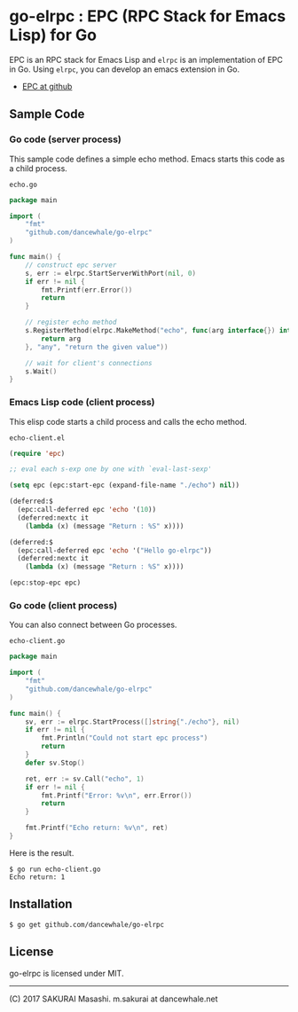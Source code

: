 # go-elrpc : EPC (RPC Stack for Emacs Lisp) for Go

EPC is an RPC stack for Emacs Lisp and `elrpc` is an implementation of EPC in Go.
Using `elrpc`, you can develop an emacs extension in Go.

- [EPC at github](https://github.com/dancewhale/emacs-epc)

## Sample Code

### Go code (server process)

This sample code defines a simple echo method.
Emacs starts this code as a child process.

`echo.go`
```go
package main

import (
	"fmt"
	"github.com/dancewhale/go-elrpc"
)

func main() {
	// construct epc server
	s, err := elrpc.StartServerWithPort(nil, 0)
	if err != nil {
		fmt.Printf(err.Error())
		return
	}

	// register echo method
	s.RegisterMethod(elrpc.MakeMethod("echo", func(arg interface{}) interface{} {
		return arg
	}, "any", "return the given value"))

	// wait for client's connections
	s.Wait()
}
```

### Emacs Lisp code (client process)

This elisp code starts a child process and calls the echo method.

`echo-client.el`
```el
(require 'epc)

;; eval each s-exp one by one with `eval-last-sexp'

(setq epc (epc:start-epc (expand-file-name "./echo") nil))

(deferred:$
  (epc:call-deferred epc 'echo '(10))
  (deferred:nextc it 
    (lambda (x) (message "Return : %S" x))))

(deferred:$
  (epc:call-deferred epc 'echo '("Hello go-elrpc"))
  (deferred:nextc it 
    (lambda (x) (message "Return : %S" x))))

(epc:stop-epc epc)
```

### Go code (client process)

You can also connect between Go processes.

`echo-client.go`
```go
package main

import (
	"fmt"
	"github.com/dancewhale/go-elrpc"
)

func main() {
	sv, err := elrpc.StartProcess([]string{"./echo"}, nil)
	if err != nil {
		fmt.Println("Could not start epc process")
		return
	}
	defer sv.Stop()

	ret, err := sv.Call("echo", 1)
	if err != nil {
		fmt.Printf("Error: %v\n", err.Error())
		return
	}

	fmt.Printf("Echo return: %v\n", ret)
}
```

Here is the result.

```
$ go run echo-client.go
Echo return: 1
```

## Installation

```
$ go get github.com/dancewhale/go-elrpc
```

## License

go-elrpc is licensed under MIT.

----
(C) 2017 SAKURAI Masashi. m.sakurai at dancewhale.net
